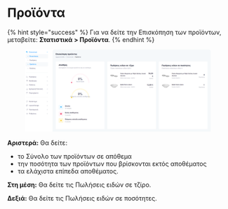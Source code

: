 # Προϊόντα

{% hint style="success" %}
Για να δείτε την Επισκόπηση των προϊόντων, μεταβείτε: **Στατιστικά > Προϊόντα**. &#x20;
{% endhint %}

<figure><img src="../.gitbook/assets/ScreenHunter 52 (1).png" alt=""><figcaption></figcaption></figure>

**Αριστερά:** Θα δείτε:

* το Σύνολο των προϊόντων σε απόθεμα
* την ποσότητα των προϊόντων που βρίσκονται εκτός αποθέματος&#x20;
* τα ελάχιστα επίπεδα αποθέματος.&#x20;

**Στη μέση:** Θα δείτε τις Πωλήσεις ειδών σε τζίρο.

**Δεξιά:** Θα δείτε τις Πωλήσεις ειδών σε ποσότητες.



